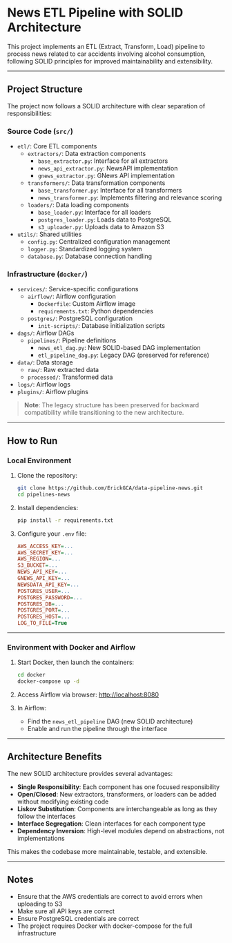 # News ETL Pipeline with SOLID Architecture

This project implements an ETL (Extract, Transform, Load) pipeline to process news related to car accidents involving alcohol consumption, following SOLID principles for improved maintainability and extensibility.

---

## Project Structure

The project now follows a SOLID architecture with clear separation of responsibilities:

### Source Code (`src/`)
- `etl/`: Core ETL components
  - `extractors/`: Data extraction components
    - `base_extractor.py`: Interface for all extractors
    - `news_api_extractor.py`: NewsAPI implementation
    - `gnews_extractor.py`: GNews API implementation
  - `transformers/`: Data transformation components
    - `base_transformer.py`: Interface for all transformers
    - `news_transformer.py`: Implements filtering and relevance scoring
  - `loaders/`: Data loading components
    - `base_loader.py`: Interface for all loaders
    - `postgres_loader.py`: Loads data to PostgreSQL
    - `s3_uploader.py`: Uploads data to Amazon S3
- `utils/`: Shared utilities
  - `config.py`: Centralized configuration management
  - `logger.py`: Standardized logging system
  - `database.py`: Database connection handling

### Infrastructure (`docker/`)
- `services/`: Service-specific configurations
  - `airflow/`: Airflow configuration
    - `Dockerfile`: Custom Airflow image
    - `requirements.txt`: Python dependencies
  - `postgres/`: PostgreSQL configuration
    - `init-scripts/`: Database initialization scripts
- `dags/`: Airflow DAGs
  - `pipelines/`: Pipeline definitions
    - `news_etl_dag.py`: New SOLID-based DAG implementation
    - `etl_pipeline_dag.py`: Legacy DAG (preserved for reference)
- `data/`: Data storage
  - `raw/`: Raw extracted data
  - `processed/`: Transformed data
- `logs/`: Airflow logs
- `plugins/`: Airflow plugins

> **Note**: The legacy structure has been preserved for backward compatibility while transitioning to the new architecture.

---

## How to Run

### Local Environment

1. Clone the repository:
   ```bash
   git clone https://github.com/ErickGCA/data-pipeline-news.git
   cd pipelines-news
   ```

2. Install dependencies:
   ```bash
   pip install -r requirements.txt
   ```

3. Configure your `.env` file:
   ```ini
   AWS_ACCESS_KEY=...
   AWS_SECRET_KEY=...
   AWS_REGION=...
   S3_BUCKET=...
   NEWS_API_KEY=...
   GNEWS_API_KEY=...
   NEWSDATA_API_KEY=...
   POSTGRES_USER=...
   POSTGRES_PASSWORD=...
   POSTGRES_DB=...
   POSTGRES_PORT=...
   POSTGRES_HOST=...
   LOG_TO_FILE=True
   ```

---

### Environment with Docker and Airflow

1. Start Docker, then launch the containers:
   ```bash
   cd docker
   docker-compose up -d
   ```

2. Access Airflow via browser:
   [http://localhost:8080](http://localhost:8080)

3. In Airflow:
   - Find the `news_etl_pipeline` DAG (new SOLID architecture)
   - Enable and run the pipeline through the interface

---

## Architecture Benefits

The new SOLID architecture provides several advantages:

- **Single Responsibility**: Each component has one focused responsibility
- **Open/Closed**: New extractors, transformers, or loaders can be added without modifying existing code
- **Liskov Substitution**: Components are interchangeable as long as they follow the interfaces
- **Interface Segregation**: Clean interfaces for each component type
- **Dependency Inversion**: High-level modules depend on abstractions, not implementations

This makes the codebase more maintainable, testable, and extensible.

---

## Notes

- Ensure that the AWS credentials are correct to avoid errors when uploading to S3
- Make sure all API keys are correct
- Ensure PostgreSQL credentials are correct
- The project requires Docker with docker-compose for the full infrastructure
